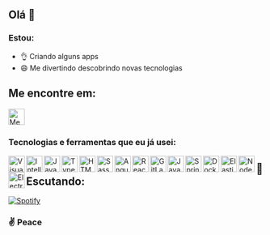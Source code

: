 ## Olá 👋

### Estou:
* 👌 Criando alguns apps 
* 😄 Me divertindo descobrindo novas tecnologias


## Me encontre em:
[<img align="left" alt="Meu LinkedIn" width="32px" src="https://www.flaticon.com/svg/static/icons/svg/174/174857.svg" />][linkedin]

<br />
<br />

### Tecnologias e ferramentas que eu já usei:
<img align="left" alt="Visual Studio Code" width="32px" src="https://img.icons8.com/fluent/452/visual-studio-code-2019.png"/>
<img align="left" alt="IntelliJ" width="32px" src="https://cdn.iconscout.com/icon/free/png-256/intellij-idea-569199.png"/>
<img align="left" alt="Javascript" width="32px" src="https://cdn.iconscout.com/icon/free/png-256/javascript-1-225993.png"/>
<img align="left" alt="Typescript" width="32px" src="https://cdn.iconscout.com/icon/free/png-256/typescript-1174965.png"/>
<img align="left" alt="HTML" width="32px" src="https://cdn.iconscout.com/icon/free/png-256/html-2752158-2284975.png"/>
<img align="left" alt="Sass" width="32px" src="https://cdn.iconscout.com/icon/free/png-256/sass-226054.png"/>
<img align="left" alt="Angular" width="32px" src="https://cdn.iconscout.com/icon/free/png-256/angular-3-226070.png"/>
<img align="left" alt="React" width="32px" src="https://cdn.iconscout.com/icon/free/png-256/react-3-1175109.png"/>
<img align="left" alt="GitLab" width="32px" src="https://cdn.iconscout.com/icon/free/png-256/gitlab-282507.png"/>
<img align="left" alt="Java" width="32px" src="https://cdn.iconscout.com/icon/free/png-256/java-22-225997.png"/>
<img align="left" alt="Spring" width="32px" src="https://cdn.iconscout.com/icon/free/png-256/spring-16-283031.png"/>
<img align="left" alt="Docker" width="32px" src="https://cdn.iconscout.com/icon/free/png-256/docker-12-1175229.png"/>
<img align="left" alt="Elastic Stack" width="32px" src="https://cdn.iconscout.com/icon/free/png-256/elasticsearch-226094.png"/>
<img align="left" alt="NodeJs" width="32px" src="https://cdn.iconscout.com/icon/free/png-256/nodejs-1-226034.png"/>
<img align="left" alt="ElectronJS" width="32px" src="https://user-images.githubusercontent.com/3600593/60781010-41dfae80-a173-11e9-99f9-03a8b712b87d.png"/>

## 🎵 Escutando:

[![Spotify](https://novatorem.darckfast.vercel.app/api/spotify)](https://open.spotify.com/user/znzdarck)


[linkedin]: https://linkedin.com/in/victor-costa-590062144/


### ✌️ Peace 